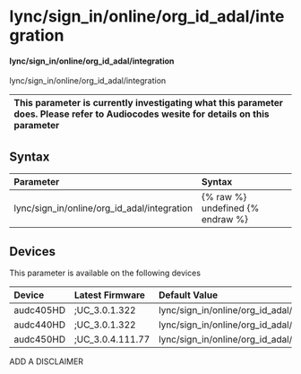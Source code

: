 ﻿---
description: lync/sign_in/online/org_id_adal/integration
search: false
---

# lync/sign_in/online/org_id_adal/integration

#### lync/sign_in/online/org_id_adal/integration

lync/sign_in/online/org_id_adal/integration


| This parameter is currently investigating what this parameter does. Please refer to Audiocodes wesite for details on this parameter | 
| :--- |

## Syntax
| Parameter | Syntax |
| :--- | :--- |
|lync/sign_in/online/org_id_adal/integration | {% raw %} undefined {% endraw %}|

## Devices
This parameter is available on the following devices

| Device | Latest Firmware | Default Value |
|:---|:---|:---|
| audc405HD | ;UC_3.0.1.322 | lync/sign_in/online/org_id_adal/integration=0 
| audc440HD | ;UC_3.0.1.322 | lync/sign_in/online/org_id_adal/integration=0 
| audc450HD | ;UC_3.0.4.111.77 | lync/sign_in/online/org_id_adal/integration=0 

ADD A DISCLAIMER

